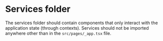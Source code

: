 # Services folder

The services folder should contain components that only interact with the application state (through contexts). Services should not be imported anywhere other than in the `src/pages/_app.tsx` file.
